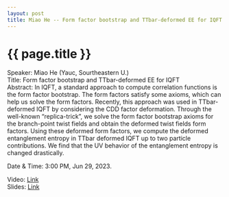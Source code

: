 ```yaml
---
layout: post
title: Miao He -- Form factor bootstrap and TTbar-deformed EE for IQFT
---
```


{{ page.title }}
================

Speaker: Miao He (Yauc, Sourtheastern U.)  
Title: Form factor bootstrap and TTbar-deformed EE for IQFT  
Abstract: In IQFT, a standard approach to compute correlation functions is the form factor bootstrap. The form factors satisfy some axioms, which can help us solve the form factors. Recently, this approach was used in TTbar-deformed IQFT by considering the CDD factor deformation. Through the well-known “replica-trick”, we solve the form factor bootstrap axioms for the branch-point twist fields and obtain the deformed twist fields form factors. Using these deformed form factors, we compute the deformed entanglement entropy in TTbar deformed IQFT up to two particle contributions. We find that the UV behavior of the entanglement entropy is changed drastically.  

Date & Time: 3:00 PM, Jun 29, 2023.  

Video: [Link](https://www.bilibili.com/video/BV1bj411S7tC/?share_source=copy_web&vd_source=2923cd18e23f9cfd0265ae363e788c67)  
Slides: [Link](http://jointhepth.github.io/files/2023-6-29-Miao-He.pdf)